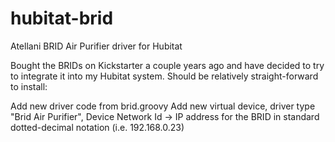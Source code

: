 # hubitat-brid
Atellani BRID Air Purifier driver for Hubitat

Bought the BRIDs on Kickstarter a couple years ago and have decided to try to integrate it into my Hubitat system.  Should be relatively straight-forward to install:

Add new driver code from brid.groovy
Add new virtual device, driver type "Brid Air Purifier", Device Network Id -> IP address for the BRID in standard dotted-decimal notation  (i.e. 192.168.0.23)

